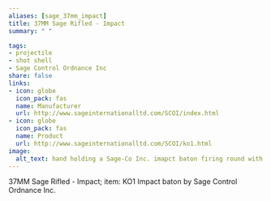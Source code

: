 ```yaml
--- 
aliases: [sage_37mm_impact] 
title: 37MM Sage Rifled - Impact 
summary: " " 

tags:  
- projectile 
- shot shell 
- Sage Control Ordnance Inc 
share: false 
links:  
- icon: globe 
  icon_pack: fas 
  name: Manufacturer 
  url: http://www.sageinternationalltd.com/SCOI/index.html 
- icon: globe 
  icon_pack: fas 
  name: Product 
  url: http://www.sageinternationalltd.com/SCOI/ko1.html 
image: 
  alt_text: hand holding a Sage-Co Inc. imapct baton firing round with a human stick figure in a circle 
---
```

37MM Sage Rifled - Impact; item: KO1 Impact baton  by Sage Control Ordnance Inc.
